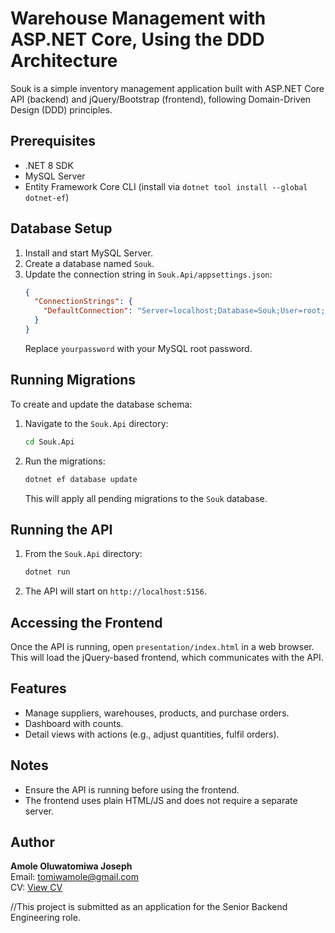 # Warehouse Management with ASP.NET Core, Using the DDD Architecture

Souk is a simple inventory management application built with ASP.NET Core API (backend) and jQuery/Bootstrap (frontend), following Domain-Driven Design (DDD) principles.

## Prerequisites

- .NET 8 SDK
- MySQL Server
- Entity Framework Core CLI (install via `dotnet tool install --global dotnet-ef`)

## Database Setup

1. Install and start MySQL Server.
2. Create a database named `Souk`.
3. Update the connection string in `Souk.Api/appsettings.json`:
   ```json
   {
     "ConnectionStrings": {
       "DefaultConnection": "Server=localhost;Database=Souk;User=root;Password=yourpassword;"
     }
   }
   ```
   Replace `yourpassword` with your MySQL root password.

## Running Migrations

To create and update the database schema:

1. Navigate to the `Souk.Api` directory:
   ```bash
   cd Souk.Api
   ```
2. Run the migrations:
   ```bash
   dotnet ef database update
   ```
   This will apply all pending migrations to the `Souk` database.

## Running the API

1. From the `Souk.Api` directory:
   ```bash
   dotnet run
   ```
2. The API will start on `http://localhost:5156`.

## Accessing the Frontend

Once the API is running, open `presentation/index.html` in a web browser. This will load the jQuery-based frontend, which communicates with the API.

## Features

- Manage suppliers, warehouses, products, and purchase orders.
- Dashboard with counts.
- Detail views with actions (e.g., adjust quantities, fulfil orders).

## Notes

- Ensure the API is running before using the frontend.
- The frontend uses plain HTML/JS and does not require a separate server.

## Author

**Amole Oluwatomiwa Joseph**  
Email: [tomiwamole@gmail.com](mailto:tomiwamole@gmail.com)  
CV: [View CV](https://docs.google.com/document/d/1TomOXhWMLlG3aWA5sJcHlpPU5Hcso5q1nqlFQeaO4NA/edit?usp=sharing)

//This project is submitted as an application for the Senior Backend Engineering role.
